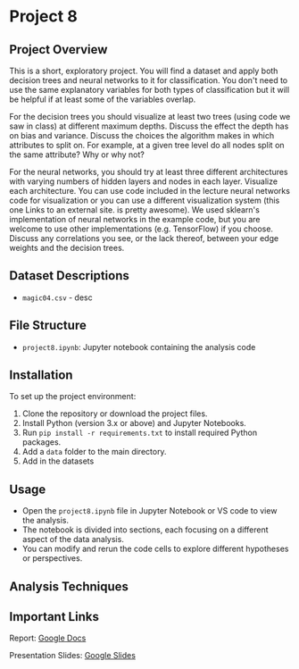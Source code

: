 # Project 8

## Project Overview

This is a short, exploratory project. You will find a dataset and apply both decision trees and neural networks to it for classification. You don't need to use the same explanatory variables for both types of classification but it will be helpful if at least some of the variables overlap.

For the decision trees you should visualize at least two trees (using code we saw in class) at different maximum depths. Discuss the effect the depth has on bias and variance. Discuss the choices the algorithm makes in which attributes to split on. For example, at a given tree level do all nodes split on the same attribute? Why or why not?

For the neural networks, you should try at least three different architectures with varying numbers of hidden layers and nodes in each layer. Visualize each architecture. You can use code included in the lecture neural networks code for visualization or you can use a different visualization system (this one
Links to an external site. is pretty awesome). We used sklearn's implementation of neural networks in the example code, but you are welcome to use other implementations (e.g. TensorFlow) if you choose. Discuss any correlations you see, or the lack thereof, between your edge weights and the decision trees.

## Dataset Descriptions

- `magic04.csv` - desc

## File Structure

- `project8.ipynb`: Jupyter notebook containing the analysis code

## Installation

To set up the project environment:

1. Clone the repository or download the project files.
2. Install Python (version 3.x or above) and Jupyter Notebooks.
3. Run `pip install -r requirements.txt` to install required Python packages.
4. Add a `data` folder to the main directory.
5. Add in the datasets

## Usage

- Open the `project8.ipynb` file in Jupyter Notebook or VS code to view the analysis.
- The notebook is divided into sections, each focusing on a different aspect of the data analysis.
- You can modify and rerun the code cells to explore different hypotheses or perspectives.

## Analysis Techniques

## Important Links

Report: [Google Docs](https://docs.google.com/document/d/1LeNb2LxBycM29FoDuisRACc8ZCfGCLcuMKZiCQEDb4Y/edit?usp=sharing)

Presentation Slides: [Google Slides](https://docs.google.com/presentation/d/16bRLBhz0mqSSapXtPEXU1Y5DJ6sv_ZR2g57epVFNawI/edit?usp=sharing)
